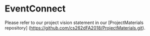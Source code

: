 # EventConnect
Please refer to our project vision statement in our [ProjectMaterials repository] (https://github.com/cs262dFA2018/ProjectMaterials.git).
